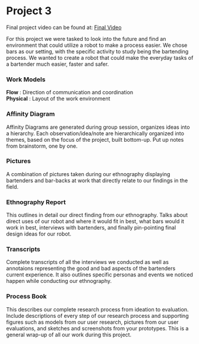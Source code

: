# Project 3

Final project video can be found at: [Final Video](https://www.dropbox.com/s/peauvub6oo7lhbw/CLEANOMATIC%203000.mp4?dl=0)

For this project we were tasked to look into the future and find an environment that could utilize a robot to make a process
easier. We chose bars as our setting, with the specific activity to study being the bartending process. We wanted to create a 
robot that could make the everyday tasks of a bartender much easier, faster and safer. 

### Work Models
**Flow** : Direction of communication and coordination   
**Physical** : Layout of the work environment

### Affinity Diagram
Affinity Diagrams are generated during group session, organizes ideas into a hierarchy. Each observation/idea/note are 
hierarchically organized into themes, based on the focus of the project, built bottom-up. Put up notes from brainstorm, 
one by one.

### Pictures
A combination of pictures taken during our ethnography displaying bartenders and bar-backs at work that directly relate to
our findings in the field.

### Ethnography Report
This outlines in detail our direct finding from our ethnography. Talks about direct uses of our robot and where it would fit
in best, what bars would it work in best, interviews with bartenders, and finally pin-pointing final design ideas for our robot.

### Transcripts
Complete transcripts of all the interviews we conducted as well as annotaions representing the good and bad aspects of the
bartenders current experience. It also outlines specific personas and events we noticed happen while conducting our ethnography.

### Process Book
This describes our complete research process from ideation to evaluation. Include descriptions of every step of our research
process and supporting figures such as models from our user research, pictures from our user evaluations, and sketches and 
screenshots from your prototypes. This is a general wrap-up of all our work during this project.
